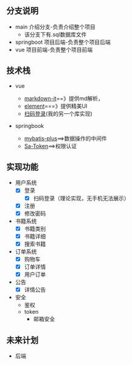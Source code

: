

## 分支说明

 * main 介绍分支-负责介绍整个项目
   * 该分支下有.sql数据库文件
 * springboot 项目后端-负责整个项目后端
 * vue 项目前端-负责整个项目前端

## 技术栈

 * vue
   * [markdown-it](https://markdown-it.docschina.org)==》提供md解析，
   * [element](https://element-plus.gitee.io/zh-CN/)===》提供精美UI
   * [扫码登录](https://github.com/liuqianpan2008/CQlogin)(我的另一个库实现)

* springbook
  * [mybatis-plus](https://baomidou.com/)==>数据操作的中间件
  * [Sa-Token](http://sa-token.dev33.cn/)==>权限认证

## 实现功能

* 用户系统
  - [x] 登录
    - [x] 扫码登录（理论实现，无手机无法展示）
  - [x] 注册
  - [x] 修改密码
* 书籍系统
  - [x] 书籍类别
  - [x] 书籍详细
  - [x] 搜索书籍
* 订单系统
  - [x] 购物车
  - [x] 订单详情
  - [x] 用户订单

* 公告
  - [x] 详情公告
* 安全
  * 鉴权
  * token
    * 邮箱安全

## 未来计划

* 后端

